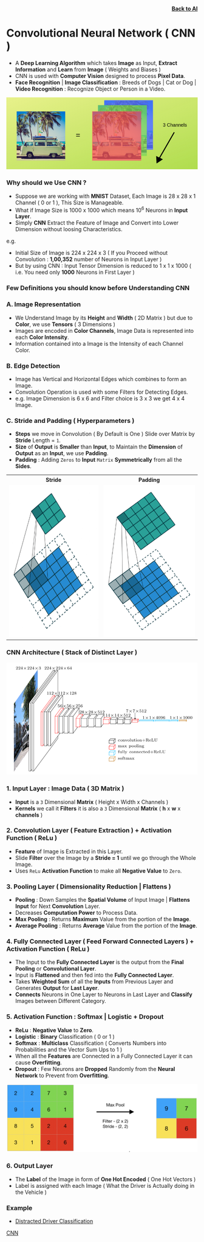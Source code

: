<h4 align=right><a href="https://github.com/KIRANKUMAR7296/Library/blob/main/AI/AI.md">Back to AI</a></h4>

# Convolutional Neural Network ( CNN )

- A **Deep Learning Algorithm** which takes **Image** as Input, **Extract Information** and **Learn** from **Image** ( Weights and Biases )
- CNN is used with **Computer Vision** designed to process **Pixel Data**.
- **Face Recognition** | **Image Classification** : Breeds of Dogs | Cat or Dog | **Video Recognition** : Recognize Object or Person in a Video.

![Channels](Image/3Channels.png)

### Why should we Use CNN ?
- Suppose we are working with **MNIST** Dataset, Each Image is 28 x 28 x 1 Channel ( 0 or 1 ), This Size is Manageable.
- What if Image Size is 1000 x 1000 which means 10<sup>6</sup> Neurons in **Input Layer**. 
- Simply **CNN** Extract the Feature of Image and Convert into Lower Dimension without loosing Characteristics.

e.g.
- Initial Size of Image is 224 x 224 x 3 ( If you Proceed without Convolution : **1,00,352** number of Neurons in Input Layer )
- But by using CNN : Input Tensor Dimension is reduced to 1 x 1 x 1000 ( i.e. You need only **1000** Neurons in First Layer )

### Few Definitions you should know before Understanding CNN

### A. Image Representation
- We Understand Image by its **Height** and **Width** ( 2D Matrix ) but due to **Color**, we use **Tensors** ( 3 Dimensions )
- Images are encoded in **Color Channels**, Image Data is represented into each **Color Intensity**.
- Information contained into a Image is the Intensity of each Channel Color. 

### B. Edge Detection
- Image has Vertical and Horizontal Edges which combines to form an Image.
- Convolution Operation is used with some Filters for Detecting Edges.
- e.g. Image Dimension is 6 x 6 and Filter choice is 3 x 3 we get 4 x 4 Image.

### C. Stride and Padding ( Hyperparameters )
- **Steps** we move in Convolution ( By Default is One ) Slide over Matrix by **Stride** Length = `1`.
- **Size** of **Output** is **Smaller** than **Input**, to Maintain the **Dimension** of **Output** as an **Input**, we use **Padding**.
- **Padding** : Adding `Zeros` to **Input** `Matrix` **Symmetrically** from all the **Sides**.

<table align=center>
  <tr><th>Stride</th><th>Padding</th></tr>
  <tr><td><img src="Image/Stride.gif" width='400px' height='400px'></td><td><img src="Image/Padding.gif" width='400px' height='400px'></td></tr>
</table>

### CNN Architecture ( Stack of Distinct Layer )

![CNN Layer](Image/CNNLayers.png)

### 1. Input Layer : Image Data ( 3D Matrix )
- **Input** is a `3` Dimensional **Matrix** ( Height x Width x Channels )
- **Kernels** we call it **Filters** it is also a `3` Dimensional **Matrix** ( **h** x **w** x **channels** )
 
### 2. Convolution Layer ( Feature Extraction ) + Activation Function ( ReLu )
- **Feature** of Image is Extracted in this Layer. 
- Slide **Filter** over the Image by a **Stride = 1** until we go through the Whole Image.
- Uses `ReLu` **Activation Function** to make all **Negative Value** to `Zero`.

### 3. Pooling Layer ( Dimensionality Reduction | Flattens )
- **Pooling** : Down Samples the **Spatial Volume** of Input Image | **Flattens Input** for Next **Convolution** Layer.  
- Decreases **Computation Power** to Process Data. 
- **Max Pooling** : Returns **Maximum** Value from the portion of the **Image**.
- **Average Pooling** : Returns **Average** Value from the portion of the **Image**.

### 4. Fully Connected Layer ( Feed Forward Connected Layers ) + Activation Function ( ReLu )
- The Input to the **Fully Connected Layer** is the output from the **Final Pooling** or **Convolutional Layer**. 
- Input is **Flattened** and then fed into the **Fully Connected Layer**.
- Takes **Weighted Sum** of all the **Inputs** from Previous Layer and Generates **Output** for **Last Layer**. 
- **Connects** Neurons in One Layer to Neurons in Last Layer and **Classify** Images between Different Category.

### 5. Activation Function : Softmax | Logistic + Dropout
- **ReLu** : **Negative Value** to **Zero**.
- **Logistic** : **Binary** Classification ( 0 or 1 )
- **Softmax**  : **Multiclass** Classification ( Converts Numbers into Probabilities and the Vector Sum Ups to 1 )
- When all the **Features** are Connected in a Fully Connected Layer it can cause **Overfitting**.
- **Dropout** : Few Neurons are **Dropped** Randomly from the **Neural Network** to Prevent from **Overfitting**.

![Max Pool](Image/MaxPool.png)

### 6. Output Layer
- The **Label** of the Image in form of **One Hot Encoded** ( One Hot Vectors )
- Label is assigned with each Image ( What the Driver is Actually doing in the Vehicle )

### Example

- [Distracted Driver Classification](https://github.com/KIRANKUMAR7296/Distracted-Driver-Classification)

[CNN](https://towardsdatascience.com/covolutional-neural-network-cb0883dd6529)
